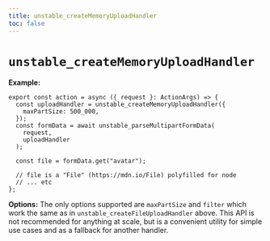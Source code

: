 ```yaml
---
title: unstable_createMemoryUploadHandler
toc: false
---
```


# `unstable_createMemoryUploadHandler`

**Example:**

```tsx
export const action = async ({ request }: ActionArgs) => {
  const uploadHandler = unstable_createMemoryUploadHandler({
    maxPartSize: 500_000,
  });
  const formData = await unstable_parseMultipartFormData(
    request,
    uploadHandler
  );

  const file = formData.get("avatar");

  // file is a "File" (https://mdn.io/File) polyfilled for node
  // ... etc
};
```

**Options:** The only options supported are `maxPartSize` and `filter` which work the same as in `unstable_createFileUploadHandler` above. This API is not recommended for anything at scale, but is a convenient utility for simple use cases and as a fallback for another handler.
